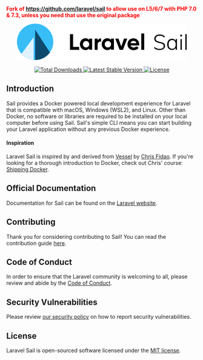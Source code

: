 <b style="color: red">Fork of https://github.com/laravel/sail to allow use on L5/6/7 with PHP 7.0 & 7.3, unless you need that use the original package</b>

<p align="center"><img src="/art/logo.svg" alt="Logo Laravel Sail"></p>

<p align="center">
    <a href="https://packagist.org/packages/oddvalue/sail">
        <img src="https://img.shields.io/packagist/dt/oddvalue/sail" alt="Total Downloads">
    </a>
    <a href="https://packagist.org/packages/oddvalue/sail">
        <img src="https://img.shields.io/packagist/v/oddvalue/sail" alt="Latest Stable Version">
    </a>
    <a href="https://packagist.org/packages/oddvalue/sail">
        <img src="https://img.shields.io/packagist/l/oddvalue/sail" alt="License">
    </a>
</p>

## Introduction

Sail provides a Docker powered local development experience for Laravel that is compatible with macOS, Windows (WSL2), and Linux. Other than Docker, no software or libraries are required to be installed on your local computer before using Sail. Sail's simple CLI means you can start building your Laravel application without any previous Docker experience.

#### Inspiration

Laravel Sail is inspired by and derived from [Vessel](https://github.com/shipping-docker/vessel) by [Chris Fidao](https://github.com/fideloper). If you're looking for a thorough introduction to Docker, check out Chris' course: [Shipping Docker](https://serversforhackers.com/shipping-docker).

## Official Documentation

Documentation for Sail can be found on the [Laravel website](https://laravel.com/docs/sail).

## Contributing

Thank you for considering contributing to Sail! You can read the contribution guide [here](.github/CONTRIBUTING.md).

## Code of Conduct

In order to ensure that the Laravel community is welcoming to all, please review and abide by the [Code of Conduct](https://laravel.com/docs/contributions#code-of-conduct).

## Security Vulnerabilities

Please review [our security policy](https://github.com/laravel/sail/security/policy) on how to report security vulnerabilities.

## License

Laravel Sail is open-sourced software licensed under the [MIT license](LICENSE.md).
